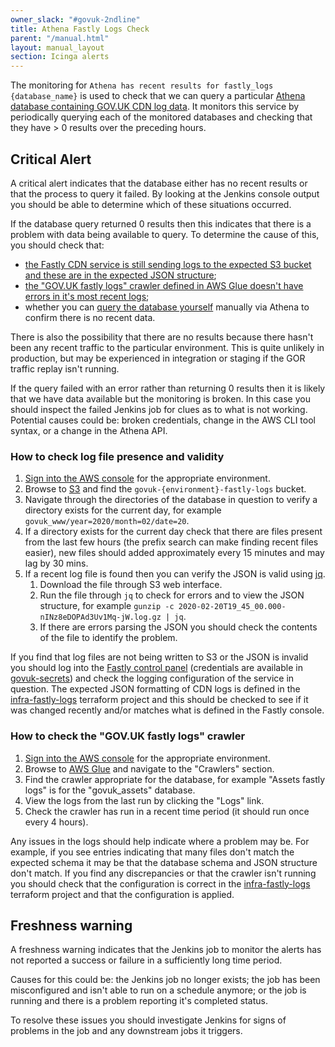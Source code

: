 ```yaml
---
owner_slack: "#govuk-2ndline"
title: Athena Fastly Logs Check
parent: "/manual.html"
layout: manual_layout
section: Icinga alerts
---
```


The monitoring for `Athena has recent results for fastly_logs {database_name}`
is used to check that we can query a particular [Athena database containing
GOV.UK CDN log data][govuk-athena]. It monitors this service by periodically
querying each of the monitored databases and checking that they have > 0 results
over the preceding hours.

## Critical Alert

A critical alert indicates that the database either has no recent results or
that the process to query it failed. By looking at the Jenkins console output
you should be able to determine which of these situations occurred.

If the database query returned 0 results then this indicates that there
is a problem with data being available to query. To determine the cause of
this, you should check that:

- [the Fastly CDN service is still sending logs to the expected S3 bucket and
  these are in the expected JSON
  structure](#how-to-check-log-file-presence-and-validity);
- [the "GOV.UK fastly logs" crawler defined in AWS Glue doesn't have
  errors in it's most recent logs](#how-to-check-the-govuk-fastly-logs-crawler);
- whether you can [query the database yourself][query-athena] manually via
  Athena to confirm there is no recent data.

There is also the possibility that there are no results because there hasn't
been any recent traffic to the particular environment. This is quite unlikely
in production, but may be experienced in integration or staging if the GOR
traffic replay isn't running.

If the query failed with an error rather than returning 0 results then it is
likely that we have data available but the monitoring is broken. In this case
you should inspect the failed Jenkins job for clues as to what is not working.
Potential causes could be: broken credentials, change in the AWS CLI tool
syntax, or a change in the Athena API.

### How to check log file presence and validity

1. [Sign into the AWS console][aws-login] for the appropriate environment.
1. Browse to [S3][] and find the `govuk-{environment}-fastly-logs` bucket.
1. Navigate through the directories of the database in question to verify a
   directory exists for the current day, for example
   `govuk_www/year=2020/month=02/date=20`.
1. If a directory exists for the current day check that there are files present
   from the last few hours (the prefix search can make finding recent files
   easier), new files should added approximately every 15 minutes and may
   lag by 30 mins.
1. If a recent log file is found then you can verify the JSON is valid using
   [jq](https://stedolan.github.io/jq/).
   1. Download the file through S3 web interface.
   1. Run the file through `jq` to check for errors and to view the JSON
      structure, for example
      `gunzip -c 2020-02-20T19_45_00.000-nINz8eDOPAd3Uv1Mq-jW.log.gz | jq`.
   1. If there are errors parsing the JSON you should check the contents of
      the file to identify the problem.

If you find that log files are not being written to S3 or the JSON is invalid
you should log into the [Fastly control panel](https://manage.fastly.com)
(credentials are available in
[govuk-secrets](https://github.com/alphagov/govuk-secrets)) and check the
logging configuration of the service in question. The expected JSON formatting
of CDN logs is defined in the [infra-fastly-logs][] terraform
project and this should be checked to see if it was changed recently and/or
matches what is defined in the Fastly console.

### How to check the "GOV.UK fastly logs" crawler

1. [Sign into the AWS console][aws-login] for the appropriate environment.
1. Browse to [AWS Glue][aws-glue] and navigate to the "Crawlers" section.
1. Find the crawler appropriate for the database, for example "Assets fastly
   logs" is for the "govuk_assets" database.
1. View the logs from the last run by clicking the "Logs" link.
1. Check the crawler has run in a recent time period (it should run once every
   4 hours).

Any issues in the logs should help indicate where a problem may be. For example,
if you see entries indicating that many files don't match the expected schema
it may be that the database schema and JSON structure don't match. If you find
any discrepancies or that the crawler isn't running you should check that
the configuration is correct in the [infra-fastly-logs][] terraform project
and that the configuration is applied.

## Freshness warning

A freshness warning indicates that the Jenkins job to monitor the alerts has
not reported a success or failure in a sufficiently long time period.

Causes for this could be: the Jenkins job no longer exists; the job has been
misconfigured and isn't able to run on a schedule anymore; or the job is
running and there is a problem reporting it's completed status.

To resolve these issues you should investigate Jenkins for signs of problems
in the job and any downstream jobs it triggers.

[govuk-athena]: ../query-cdn-logs.html
[aws-glue]: https://eu-west-1.console.aws.amazon.com/glue/home?region=eu-west-1#catalog:tab=crawlers
[query-athena]: ../query-cdn-logs.html#example-queries
[aws-login]: https://docs.publishing.service.gov.uk/manual/set-up-aws-account.html#2-sign-in-to-aws
[S3]: https://s3.console.aws.amazon.com/s3/home?region=eu-west-1#
[infra-fastly-logs]: https://github.com/alphagov/govuk-aws/blob/master/terraform/projects/infra-fastly-logs/main.tf
